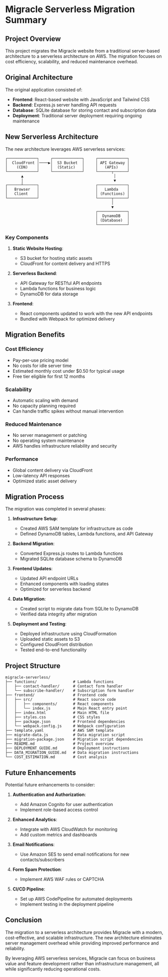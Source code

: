 # Migracle Serverless Migration Summary

## Project Overview

This project migrates the Migracle website from a traditional server-based architecture to a serverless architecture on AWS. The migration focuses on cost efficiency, scalability, and reduced maintenance overhead.

## Original Architecture

The original application consisted of:

- **Frontend**: React-based website with JavaScript and Tailwind CSS
- **Backend**: Express.js server handling API requests
- **Database**: SQLite database for storing contact and subscription data
- **Deployment**: Traditional server deployment requiring ongoing maintenance

## New Serverless Architecture

The new architecture leverages AWS serverless services:

```
┌─────────────┐     ┌─────────────┐     ┌─────────────┐
│  CloudFront │────▶│  S3 Bucket  │     │ API Gateway │
│    (CDN)    │     │  (Static)   │     │   (APIs)    │
└─────────────┘     └─────────────┘     └──────┬──────┘
       ▲                                        │
       │                                        ▼
┌──────┴──────┐                         ┌─────────────┐
│   Browser   │                         │   Lambda    │
│   Client    │                         │ (Functions) │
└─────────────┘                         └──────┬──────┘
                                               │
                                               ▼
                                        ┌─────────────┐
                                        │  DynamoDB   │
                                        │ (Database)  │
                                        └─────────────┘
```

### Key Components

1. **Static Website Hosting**:
   - S3 bucket for hosting static assets
   - CloudFront for content delivery and HTTPS

2. **Serverless Backend**:
   - API Gateway for RESTful API endpoints
   - Lambda functions for business logic
   - DynamoDB for data storage

3. **Frontend**:
   - React components updated to work with the new API endpoints
   - Bundled with Webpack for optimized delivery

## Migration Benefits

### Cost Efficiency
- Pay-per-use pricing model
- No costs for idle server time
- Estimated monthly cost under $0.50 for typical usage
- Free tier eligible for first 12 months

### Scalability
- Automatic scaling with demand
- No capacity planning required
- Can handle traffic spikes without manual intervention

### Reduced Maintenance
- No server management or patching
- No operating system maintenance
- AWS handles infrastructure reliability and security

### Performance
- Global content delivery via CloudFront
- Low-latency API responses
- Optimized static asset delivery

## Migration Process

The migration was completed in several phases:

1. **Infrastructure Setup**:
   - Created AWS SAM template for infrastructure as code
   - Defined DynamoDB tables, Lambda functions, and API Gateway

2. **Backend Migration**:
   - Converted Express.js routes to Lambda functions
   - Migrated SQLite database schema to DynamoDB

3. **Frontend Updates**:
   - Updated API endpoint URLs
   - Enhanced components with loading states
   - Optimized for serverless backend

4. **Data Migration**:
   - Created script to migrate data from SQLite to DynamoDB
   - Verified data integrity after migration

5. **Deployment and Testing**:
   - Deployed infrastructure using CloudFormation
   - Uploaded static assets to S3
   - Configured CloudFront distribution
   - Tested end-to-end functionality

## Project Structure

```
migracle-serverless/
├── functions/                # Lambda functions
│   ├── contact-handler/      # Contact form handler
│   └── subscribe-handler/    # Subscription form handler
├── frontend/                 # Frontend code
│   ├── src/                  # React source code
│   │   ├── components/       # React components
│   │   └── index.js          # Main React entry point
│   ├── index.html            # Main HTML file
│   ├── styles.css            # CSS styles
│   ├── package.json          # Frontend dependencies
│   └── webpack.config.js     # Webpack configuration
├── template.yaml             # AWS SAM template
├── migrate-data.js           # Data migration script
├── migration-package.json    # Migration script dependencies
├── README.md                 # Project overview
├── DEPLOYMENT_GUIDE.md       # Deployment instructions
├── DATA_MIGRATION_GUIDE.md   # Data migration instructions
└── COST_ESTIMATION.md        # Cost analysis
```

## Future Enhancements

Potential future enhancements to consider:

1. **Authentication and Authorization**:
   - Add Amazon Cognito for user authentication
   - Implement role-based access control

2. **Enhanced Analytics**:
   - Integrate with AWS CloudWatch for monitoring
   - Add custom metrics and dashboards

3. **Email Notifications**:
   - Use Amazon SES to send email notifications for new contacts/subscribers

4. **Form Spam Protection**:
   - Implement AWS WAF rules or CAPTCHA

5. **CI/CD Pipeline**:
   - Set up AWS CodePipeline for automated deployments
   - Implement testing in the deployment pipeline

## Conclusion

The migration to a serverless architecture provides Migracle with a modern, cost-effective, and scalable infrastructure. The new architecture eliminates server management overhead while providing improved performance and reliability.

By leveraging AWS serverless services, Migracle can focus on business value and feature development rather than infrastructure management, all while significantly reducing operational costs.
